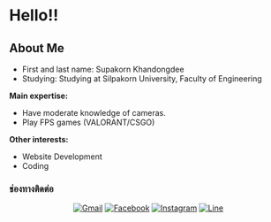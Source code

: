 # Hello!!

## About Me

- First and last name: Supakorn Khandongdee
- Studying: Studying at Silpakorn University, Faculty of Engineering

**Main expertise:**
- Have moderate knowledge of cameras.
- Play FPS games (VALORANT/CSGO)

**Other interests:**
- Website Development
- Coding

### ช่องทางติดต่อ

<div align="center">

[![Gmail](https://img.icons8.com/color/48/000000/gmail-new.png)](mailto:spk.supakorn@gmail.com)
[![Facebook](https://img.icons8.com/color/48/000000/facebook-new.png)]([https://www.facebook.com/TsukI.SupakornM?locale=th_TN](https://www.facebook.com/TsuK1.SupakorN?locale=th_TH))
[![Instagram](https://img.icons8.com/color/48/000000/instagram-new.png)](https://instagram.com/yo.osk)
[![Line](https://img.icons8.com/color/48/000000/line-me.png)](https://line.me/ti/p/-tsuki2006)

</div>

